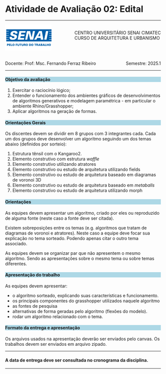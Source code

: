 # Atividade de Avaliação 02: Edital 

-----

<div style= "align: top;">

<span style="float: left;">
<img src="../../../figs_gerais/senai_logo.png" width="150">

</span>
<span style="float: right;"><br>
CENTRO UNIVERSITÁRIO SENAI CIMATEC <br>
CURSO DE ARQUITETURA E URBANISMO

</span>


</div>

<br><br><br><br><br><br>


<div>
    <span style="float: left;">Docente: Prof: Msc. Fernando Ferraz Ribeiro</span>
    <span style="float: right;">Semestre: 2025.1</span>
</div>

<br>

---


<h4 style="background : lightblue;">

Objetivo da avaliação

</h4>

1. Exercitar o raciocínio lógico;
2. Entender o funcionamento dos ambientes gráficos de desenvolvimentos de algoritmos generativos e modelagem paramétrica - em particular o ambiente Rhino/Grasshopper;
3. Aplicar algoritmos na geração de formas.

<h4 style="background:lightblue">
Orientações Gerais
</h4>

Os discentes devem se dividir em 8 grupos com 3 integrantes cada. Cada um dos grupos deve desenvolver um algoritmo seguindo um dos temas abaixo (definidos por sorteio):

  1. Estrutura tênsil com o Kangaroo2.
  1. Elemento construtivo com estrutura *waffle*
  1. Elemento construtivo utilizando atratores
  1. Elemento construtivo ou estudo de arquitetura utilizando fields
  1. Elemento construtivo ou estudo de arquitetura baseado em diagramas de voronoi 3D
  1. Elemento construtivo ou estudo de arquitetura baseado em *metaballs*
  1. Elemento construtivo ou estudo de arquitetura utilizando morph

<h4 style="background:lightblue">
Orientações
</h4>

As equipes devem apresentar um algoritmo, criado por eles ou reproduzido de alguma fonte (neste caso a fonte deve ser citada).

Existem sobreposições entre os temas (e.g. algoritmos que tratam de diagramas de voronoi e atratores). Neste caso a equipe deve focar sua explicação no tema sorteado. Podendo apenas citar o outro tema associado.

As equipes devem se organizar par que não apresentem o mesmo algoritmo. Sendo as apresentações sobre o mesmo tema ou sobre temas diferentes.

<h4 style="background:lightblue">
Apresentação do trabalho
</h4>

As equipes devem apresentar:

- o algoritmo sorteado, explicando suas características e funcionamento.
- os principais componentes do grasshopper utilizados naquele algoritmo
- as fontes de pesquisa
- alternativas de forma geradas pelo algoritmo (flexões do modelo).
- rodar um algoritmo relacionado com o tema.


<h4 style="background:lightblue"> Formato da entrega e apresentação</h4>
  Os arquivos usados na apresentação deverão ser enviados pelo canvas.
  Os trabalhos devem ser enviados em arquivo zipado.


_______________

#### A data de entrega deve ser consultada no cronograma da disciplina.


_______________